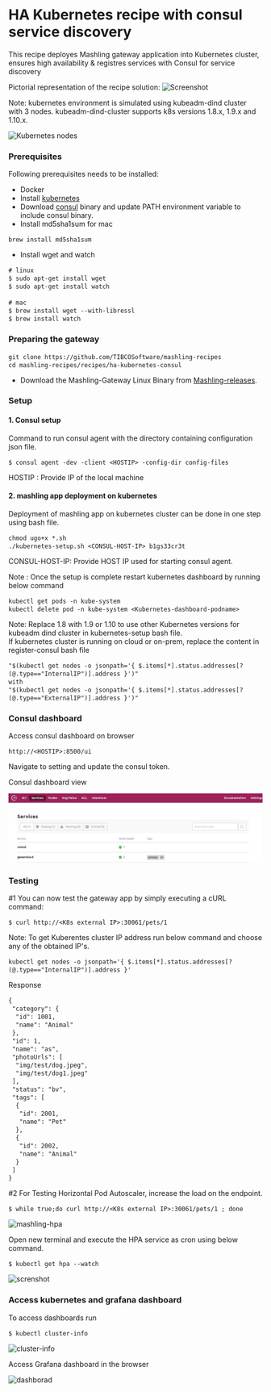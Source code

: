 # HA Kubernetes recipe with consul service discovery
This recipe deployes Mashling gateway application into Kubernetes cluster, ensures high availability & registres services with Consul for service discovery

Pictorial representation of the recipe solution:
![Screenshot](images/HA-RECIPE.jpg)

Note: kubernetes environment is simulated using kubeadm-dind cluster with 3 nodes. kubeadm-dind-cluster supports k8s versions 1.8.x, 1.9.x and 1.10.x.<br>


![Kubernetes nodes](images/nodes.jpg)

### Prerequisites
Following prerequisites needs to be installed:
* Docker 
* Install [kubernetes](https://kubernetes.io/docs/tasks/tools/install-kubectl/#install-kubectl-binary-using-native-package-management)
* Download [consul](https://www.consul.io/downloads.html) binary and update PATH environment variable to include consul binary.
* Install md5sha1sum for mac
```
brew install md5sha1sum
```
* Install wget and watch
```
# linux
$ sudo apt-get install wget
$ sudo apt-get install watch

# mac
$ brew install wget --with-libressl
$ brew install watch
```

### Preparing the gateway
```
git clone https://github.com/TIBCOSoftware/mashling-recipes
cd mashling-recipes/recipes/ha-kubernetes-consul
```
* Download the Mashling-Gateway Linux Binary from [Mashling-releases](https://github.com/TIBCOSoftware/mashling/releases). 

### Setup
#### 1. Consul setup
Command to run consul agent with the directory containing configuration json file.
```
$ consul agent -dev -client <HOSTIP> -config-dir config-files
```
HOSTIP : Provide IP of the local machine <br>

#### 2. mashling app deployment on kubernetes
Deployment of mashling app on kubernetes cluster can be done in one step using bash file.

```
chmod ugo+x *.sh
./kubernetes-setup.sh <CONSUL-HOST-IP> b1gs33cr3t
```
CONSUL-HOST-IP: Provide HOST IP used for starting consul agent.

Note : Once the setup is complete restart kubernetes dashboard by running below command <br>
```
kubectl get pods -n kube-system
kubectl delete pod -n kube-system <Kubernetes-dashboard-podname>
```
Note: Replace 1.8 with 1.9 or 1.10 to use other Kubernetes versions for kubeadm dind cluster in kubernetes-setup bash file.<br>
If kubernetes cluster is running on cloud or on-prem, replace the content in register-consul bash file
```
"$(kubectl get nodes -o jsonpath='{ $.items[*].status.addresses[?(@.type=="InternalIP")].address }')" 
with 
"$(kubectl get nodes -o jsonpath='{ $.items[*].status.addresses[?(@.type=="ExternalIP")].address }')"
```


### Consul dashboard
Access consul dashboard on browser
```
http://<HOSTIP>:8500/ui
```
Navigate to setting and update the consul token. 

Consul dashboard view 

![view](images/consul.jpg)

### Testing 
#1 You can now test the gateway app by simply executing a cURL command: <br>

```
$ curl http://<K8s external IP>:30061/pets/1
```
Note: To get Kuberentes cluster IP address run below command and choose any of the obtained IP's.
```
kubectl get nodes -o jsonpath='{ $.items[*].status.addresses[?(@.type=="InternalIP")].address }'
``` 
Response 
```
{
 "category": {
  "id": 1001,
  "name": "Animal"
 },
 "id": 1,
 "name": "as",
 "photoUrls": [
  "img/test/dog.jpeg",
  "img/test/dog1.jpeg"
 ],
 "status": "bv",
 "tags": [
  {
   "id": 2001,
   "name": "Pet"
  },
  {
   "id": 2002,
   "name": "Animal"
  }
 ]
}
```

#2 For Testing Horizontal Pod Autoscaler, increase the load on the endpoint.

```
$ while true;do curl http://<K8s external IP>:30061/pets/1 ; done
```

![mashling-hpa](images/mashling-hpa.jpg)

Open new terminal and execute the HPA service as cron using below command. 
```
$ kubectl get hpa --watch
```

![screnshot](images/HA-Log.jpg)

### Access kubernetes and grafana dashboard

To access dashboards run
```
$ kubectl cluster-info
```
![cluster-info](images/info.jpg)


Access Grafana dashboard in the browser

![dashborad](images/grafana-dashboard.jpg)